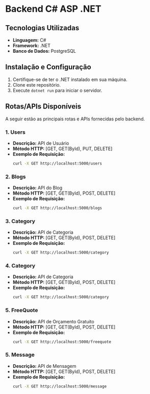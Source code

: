 <h1>Backend C# ASP .NET</h1>

## Tecnologias Utilizadas

- **Linguagem:** C#
- **Framework:** .NET
- **Banco de Dados:** PostgreSQL

## Instalação e Configuração

1. Certifique-se de ter o .NET instalado em sua máquina.
2. Clone este repositório.
3. Execute `dotnet run` para iniciar o servidor.

## Rotas/APIs Disponíveis

A seguir estão as principais rotas e APIs fornecidas pelo backend.

### 1. Users

- **Descrição:** API de Usuário
- **Método HTTP:** [GET, GET(ById), PUT, DELETE]
- **Exemplo de Requisição:**
  ```bash
  curl -X GET http://localhost:5000/users

### 2. Blogs

- **Descrição:** API do Blog
- **Método HTTP:** [GET, GET(ById), POST, DELETE]
- **Exemplo de Requisição:**
  ```bash
  curl -X GET http://localhost:5000/blogs

### 3. Category

- **Descrição:** API de Categoria
- **Método HTTP:** [GET, GET(ById), POST, DELETE]
- **Exemplo de Requisição:**
  ```bash
  curl -X GET http://localhost:5000/category

### 4. Category

- **Descrição:** API de Categoria
- **Método HTTP:** [GET, GET(ById), POST, DELETE]
- **Exemplo de Requisição:**
  ```bash
  curl -X GET http://localhost:5000/category

### 5. FreeQuote

- **Descrição:** API de Orçamento Gratuito
- **Método HTTP:** [GET, GET(ById), POST, DELETE]
- **Exemplo de Requisição:**
  ```bash
  curl -X GET http://localhost:5000/freequote

### 5. Message

- **Descrição:** API de Mensagem
- **Método HTTP:** [GET, GET(ById), POST, DELETE]
- **Exemplo de Requisição:**
  ```bash
  curl -X GET http://localhost:5000/message

